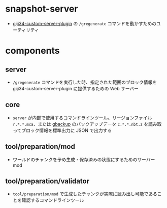 # snapshot-server

- [giji34-custom-server-plugin](https://github.com/giji34/giji34-custom-server-plugin) の `/gregenerate` コマンドを動かすためのユーティリティ

# components

## server

- `/gregenerate` コマンドを実行した時、指定された範囲のブロック情報を giji34-custom-server-plugin に提供するための Web サーバー

## core

- `server` が内部で使用するコマンドラインツール。リージョンファイル `r.*.*.mca`、または [gbackup](https://github.com/giji34/gbackup) のバックアップデータ `c.*.*.nbt.z` を読み取ってブロック情報を標準出力に JSON で出力する

## tool/preparation/mod

- ワールドのチャンクを予め生成・保存済みの状態にするためのサーバー mod

## tool/preparation/validator

- `tool/preparation/mod` で生成したチャンクが実際に読み出し可能であることを確認するコマンドラインツール

